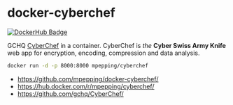 # docker-cyberchef

[![DockerHub Badge](http://dockeri.co/image/mpepping/cyberchef)](https://hub.docker.com/r/mpepping/cyberchef/)

GCHQ [CyberChef](https://github.com/gchq/CyberChef/) in a container. CyberChef is *the* **Cyber Swiss Army Knife** web app for encryption, encoding, compression and data analysis.

```bash
docker run -d -p 8000:8000 mpepping/cyberchef
```

* <https://github.com/mpepping/docker-cyberchef/>
* <https://hub.docker.com/r/mpepping/cyberchef/>
* <https://github.com/gchq/CyberChef/>

